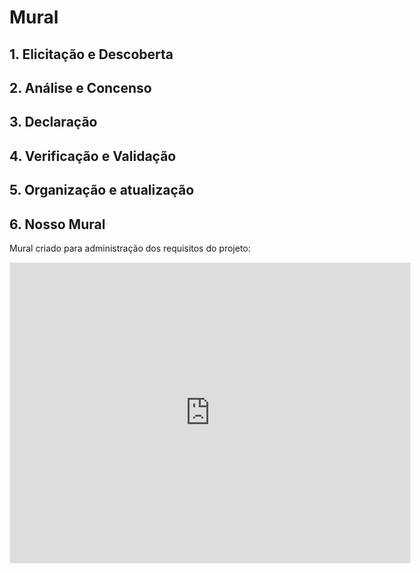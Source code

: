 # Mural

## 1. Elicitação e Descoberta

## 2. Análise e Concenso

## 3. Declaração

## 4. Verificação e Validação

## 5. Organização e atualização

## 6. Nosso Mural

Mural criado para administração dos requisitos do projeto:

<iframe src='https://app.mural.co/embed/ce59d0d4-3b89-456f-ab1d-da3e2e14eb45'
        width='100%'
        height='480px'
        style='min-width: 640px; min-height: 480px; background-color: #f4f4f4; border: 1px solid #efefef'
        sandbox='allow-same-origin allow-scripts allow-modals allow-popups allow-popups-to-escape-sandbox'>
</iframe>